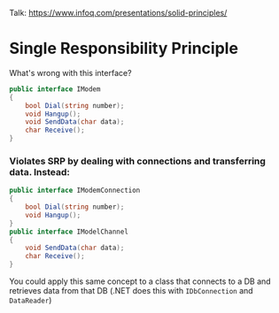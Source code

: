 Talk: https://www.infoq.com/presentations/solid-principles/

# Single Responsibility Principle

What's wrong with this interface?
```csharp
public interface IModem
{
    bool Dial(string number);
    void Hangup();
    void SendData(char data);
    char Receive();
}
```

### Violates SRP by dealing with connections and transferring data.  Instead:

```csharp
public interface IModemConnection
{
    bool Dial(string number);
    void Hangup();
}
public interface IModelChannel
{
    void SendData(char data);
    char Receive();
}
```

You could apply this same concept to a class that connects to a DB and retrieves data from that DB (.NET does this with `IDbConnection` and `DataReader`)
